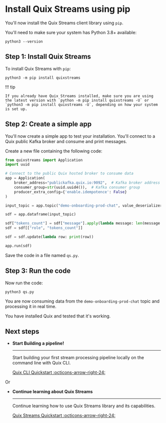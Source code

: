 # Install Quix Streams using pip

You'll now install the Quix Streams client library using `pip`.

You'll need to make sure your system has Python 3.8+ available:

```
python3 --version
```

## Step 1: Install Quix Streams

To install Quix Streams with `pip`:

```
python3 -m pip install quixstreams
```

!!! tip

    If you already have Quix Streams installed, make sure you are using the latest version with `python -m pip install quixstreams -U` or `python3 -m pip install quixstreams -U`, depending on how your system is set up.

## Step 2: Create a simple app

You'll now create a simple app to test your installation. You'll connect to a Quix public Kafka broker and consume and print messages.

Create a new file containing the following code:

``` python
from quixstreams import Application
import uuid

# Connect to the public Quix hosted broker to consume data
app = Application(
    broker_address="publickafka.quix.io:9092",  # Kafka broker address
    consumer_group=str(uuid.uuid4()),  # Kafka consumer group
    producer_extra_config={'enable.idempotence': False}
)

input_topic = app.topic("demo-onboarding-prod-chat", value_deserializer='json')

sdf = app.dataframe(input_topic)

sdf["tokens_count"] = sdf["message"].apply(lambda message: len(message.split(" ")))
sdf = sdf[["role", "tokens_count"]]

sdf = sdf.update(lambda row: print(row))

app.run(sdf)
```

Save the code in a file named `qs.py`.

## Step 3: Run the code

Now run the code:

```
python3 qs.py
```

You are now consuming data from the `demo-onboarding-prod-chat` topic and processing it in real time.

You have installed Quix and tested that it's working.

## Next steps

<div class="grid cards" markdown>

- __Start Building a pipeline!__

    ---

    Start building your first stream processing pipeline locally on the command line with Quix CLI.

    [Quix CLI Quickstart :octicons-arrow-right-24:](../quix-cli/cli-quickstart.md)

</div>

Or

<div class="grid cards" markdown>

- __Continue learning about Quix Streams__

    ---

    Continue learning how to use Quix Streams library and its capabilities.

    [Quix Streams Quickstart :octicons-arrow-right-24:](../quix-streams/quickstart.md)

</div>

